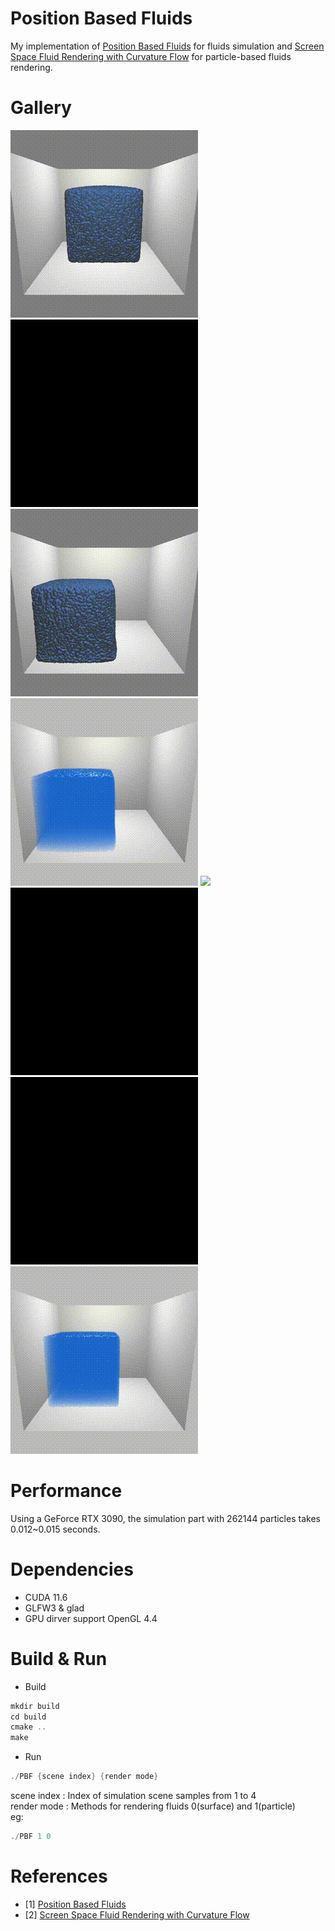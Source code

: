 # Position Based Fluids
My implementation of [Position Based Fluids](https://mmacklin.com/pbf_sig_preprint.pdf) for fluids simulation and [Screen Space Fluid Rendering with Curvature Flow](https://www.cs.rug.nl/~roe/publications/fluidcurvature.pdf) for particle-based fluids rendering.
# Gallery
![](./image/scene1_particle.gif) ![](./image/scene1_surface.gif)
![](./image/scene2_particle.gif) ![](./image/scene2_surface.gif)
![](./image/scene3_particle.gif) ![](./image/scene3_surface.gif)
![](./image/scene4_particle.gif) ![](./image/scene4_surface.gif)
# Performance
Using a GeForce RTX 3090, the simulation part with 262144 particles takes 0.012~0.015 seconds.

# Dependencies
- CUDA 11.6
- GLFW3 & glad
- GPU dirver support OpenGL 4.4
# Build & Run
- Build
``` C++
mkdir build
cd build
cmake ..
make
```
- Run
``` C++
./PBF {scene index} {render mode}
```
scene index : Index of simulation scene samples from 1 to 4  
render mode : Methods for rendering fluids 0(surface) and 1(particle)  
eg:  
``` C++
./PBF 1 0
```
# References
- [1] [Position Based Fluids](https://mmacklin.com/pbf_sig_preprint.pdf) 
- [2] [Screen Space Fluid Rendering with Curvature Flow](https://www.cs.rug.nl/~roe/publications/fluidcurvature.pdf)